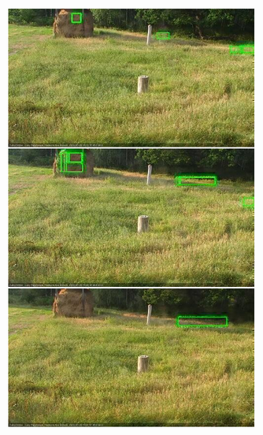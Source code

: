 ![20200728-180532-181534](in2/20200728/20200728-180532-181534_0_.jpg)
![20200728-184603-185604](in2/20200728/20200728-184603-185604_0_.jpg)
![20200728-185611-190612](in2/20200728/20200728-185611-190612_0_.jpg)
